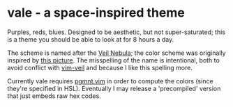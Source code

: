 # vale - a space-inspired theme

Purples, reds, blues. Designed to be aesthetic, but not super-saturated; this is
a theme you should be able to look at for 8 hours a day.

The scheme is named after the [Veil
Nebula](https://en.wikipedia.org/wiki/Veil_Nebula); the color scheme was
originally inspired by [this
picture](https://en.wikipedia.org/wiki/Veil_Nebula#/media/File:Veil_Nebula_-_NGC6960.jpg).
The misspelling of the name is intentional, both to avoid conflict with
[vim-veil](https://github.com/swordguin/vim-veil) and because I like this
spelling more.

Currently vale requires [pgmnt.vim](https://github.com/cocopon/pgmnt.vim) in
order to compute the colors (since they're specified in HSL). Eventually I may
release a 'precompiled' version that just embeds raw hex codes.
